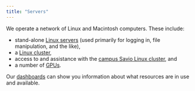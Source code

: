 ```yaml
---
title: "Servers"
---
```


We operate a network of Linux and Macintosh computers. These include:

- stand-alone <a href="/servers/login-servers">Linux servers</a> (used primarily for logging in, file manipulation, and the
  like),
- a <a href="/servers/cluster">Linux cluster</a>,
- access to and assistance with the <a href="/servers/savio">campus Savio Linux cluster</a>, and
- a number of <a href="/servers/gpu-servers">GPUs</a>.

Our <a href="/monitoring">dashboards</a> can show you information about what resources are in use and available.
